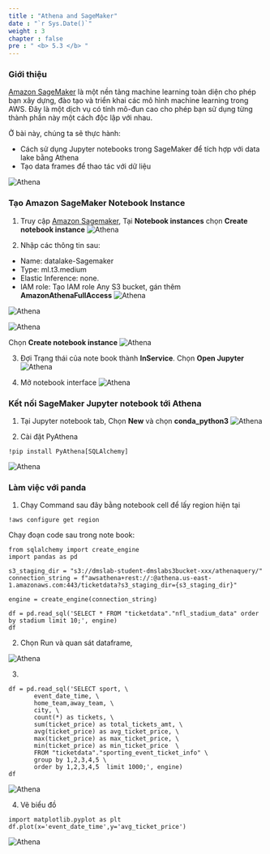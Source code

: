 ```yaml
---
title : "Athena and SageMaker"
date : "`r Sys.Date()`"
weight : 3
chapter : false
pre : " <b> 5.3 </b> "
---
```


### Giới thiệu

[Amazon SageMaker](https://aws.amazon.com/sagemaker/) là một nền tảng machine learning toàn diện cho phép bạn xây dựng, đào tạo và triển khai các mô hình machine learning trong AWS. Đây là một dịch vụ có tính mô-đun cao cho phép bạn sử dụng từng thành phần này một cách độc lập với nhau.

Ở bài này, chúng ta sẽ thực hành:
- Cách sử dụng Jupyter notebooks trong SageMaker để tích hợp với data lake bằng Athena
- Tạo data frames để thao tác với dữ liệu

![Athena](/WorkShopTwo/images/5.fwd/96.png) 

### Tạo Amazon SageMaker Notebook Instance

1. Truy cập [Amazon Sagemaker](https://console.aws.amazon.com/sagemaker/home), Tại **Notebook instances** chọn **Create notebook instance**
![Athena](/WorkShopTwo/images/5.fwd/97.png) 

2. Nhập các thông tin sau:
- Name: datalake-Sagemaker
- Type: ml.t3.medium
- Elastic Inference: none.
- IAM role: Tạo IAM role Any S3 bucket, gán thêm **AmazonAthenaFullAccess**
![Athena](/WorkShopTwo/images/5.fwd/98.png) 

![Athena](/WorkShopTwo/images/5.fwd/99.png) 

![Athena](/WorkShopTwo/images/5.fwd/100.png) 

Chọn **Create notebook instance**
![Athena](/WorkShopTwo/images/5.fwd/101.png) 

3. Đợi Trạng thái của note book thành **InService**. Chọn **Open Jupyter**
![Athena](/WorkShopTwo/images/5.fwd/02021.png) 

4. Mở notebook interface
![Athena](/WorkShopTwo/images/5.fwd/102.png) 


### Kết nối SageMaker Jupyter notebook tới Athena

1. Tại Jupyter notebook tab, Chọn **New** và chọn **conda_python3**
![Athena](/WorkShopTwo/images/5.fwd/103.png) 

2. Cài đặt PyAthena

```
!pip install PyAthena[SQLAlchemy]
```
![Athena](/WorkShopTwo/images/5.fwd/104.png) 

### Làm việc với panda

1. Chạy Command sau đây bằng notebook cell để lấy region hiện tại
```
!aws configure get region
```

Chạy đoạn code sau trong note book:
```
from sqlalchemy import create_engine
import pandas as pd

s3_staging_dir = "s3://dmslab-student-dmslabs3bucket-xxx/athenaquery/"
connection_string = f"awsathena+rest://:@athena.us-east-1.amazonaws.com:443/ticketdata?s3_staging_dir={s3_staging_dir}"

engine = create_engine(connection_string)

df = pd.read_sql('SELECT * FROM "ticketdata"."nfl_stadium_data" order by stadium limit 10;', engine)
df
```
2. Chọn Run và quan sát dataframe,

![Athena](/WorkShopTwo/images/5.fwd/105.png) 

3. 
```
df = pd.read_sql('SELECT sport, \
       event_date_time, \
       home_team,away_team, \
       city, \
       count(*) as tickets, \
       sum(ticket_price) as total_tickets_amt, \
       avg(ticket_price) as avg_ticket_price, \
       max(ticket_price) as max_ticket_price, \
       min(ticket_price) as min_ticket_price  \
       FROM "ticketdata"."sporting_event_ticket_info" \
       group by 1,2,3,4,5 \
       order by 1,2,3,4,5  limit 1000;', engine)
df
```
![Athena](/WorkShopTwo/images/5.fwd/106.png) 

4. Vẽ biểu đồ
```
import matplotlib.pyplot as plt 
df.plot(x='event_date_time',y='avg_ticket_price')
```
![Athena](/WorkShopTwo/images/5.fwd/107.png) 
